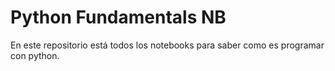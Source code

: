 # Python Fundamentals NB

En este repositorio está todos los notebooks para saber como es programar con python.
